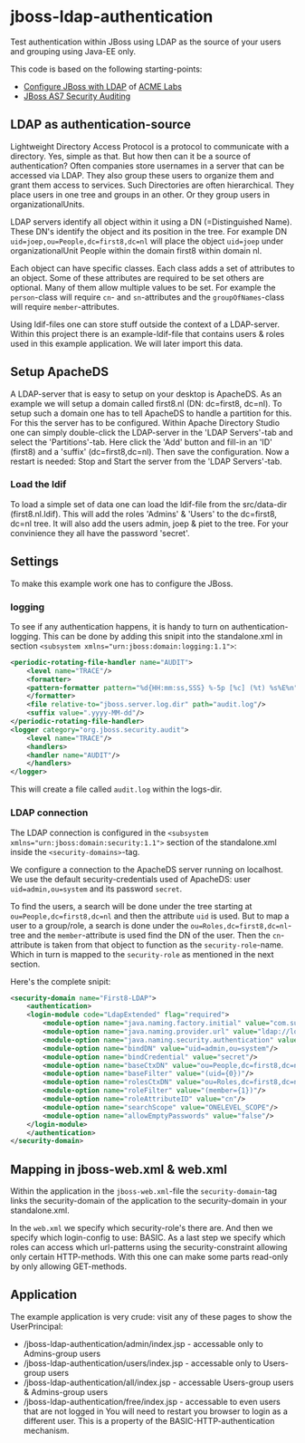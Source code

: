 # jboss-ldap-authentication
Test authentication within JBoss using LDAP as the source of your users and grouping using Java-EE only.

This code is based on the following starting-points:
* [Configure JBoss with LDAP](http://www.mastertheboss.com/jboss-server/jboss-security/configure-jboss-with-ldap) of [ACME Labs](http://acme.com/software/)
* [JBoss AS7 Security Auditing](https://developer.jboss.org/wiki/JBossAS7SecurityAuditing)

## LDAP as authentication-source
Lightweight Directory Access Protocol is a protocol to communicate with a directory. Yes, simple as that. But how then can it be a source of authentication? Often companies store usernames in a server that can be accessed via LDAP. They also group these users to organize them and grant them access to services. Such Directories are often hierarchical. They place users in one tree and groups in an other. Or they group users in organizationalUnits.

LDAP servers identify all object within it using a DN (=Distinguished Name). These DN's identify the object and its position in the tree. For example DN `uid=joep,ou=People,dc=first8,dc=nl` will place the object `uid=joep` under organizationalUnit People within the domain first8 within domain nl.

Each object can have specific classes. Each class adds a set of attributes to an object. Some of these attributes are required to be set others are optional. Many of them allow multiple values to be set. For example the `person`-class will require `cn`- and `sn`-attributes and the `groupOfNames`-class will require `member`-attributes.

Using ldif-files one can store stuff outside the context of a LDAP-server. Within this project there is an example-ldif-file that contains users & roles used in this example application. We will later import this data.

## Setup ApacheDS
A LDAP-server that is easy to setup on your desktop is ApacheDS. As an example we will setup a domain called first8.nl (DN: dc=first8, dc=nl). To setup such a domain one has to tell ApacheDS to handle a partition for this. For this the server has to be configured. Within Apache Directory Studio one can simply double-click the LDAP-server in the 'LDAP Servers'-tab and select the 'Partitions'-tab. Here click the 'Add' button and fill-in an 'ID' (first8) and a 'suffix' (dc=first8,dc=nl). Then save the configuration. Now a restart is needed: Stop and Start the server from the 'LDAP Servers'-tab.

### Load the ldif
To load a simple set of data one can load the ldif-file from the src/data-dir (first8.nl.ldif). This will add the roles 'Admins' & 'Users' to the dc=first8, dc=nl tree. It will also add the users admin, joep & piet to the tree. For your convinience they all have the password 'secret'.

## Settings
To make this example work one has to configure the JBoss.

### logging
To see if any authentication happens, it is handy to turn on authentication-logging. This can be done by adding this snipit into the standalone.xml in section `<subsystem xmlns="urn:jboss:domain:logging:1.1">`:
```xml
<periodic-rotating-file-handler name="AUDIT">
    <level name="TRACE"/>
    <formatter>
	<pattern-formatter pattern="%d{HH:mm:ss,SSS} %-5p [%c] (%t) %s%E%n"/>
    </formatter>
    <file relative-to="jboss.server.log.dir" path="audit.log"/>
    <suffix value=".yyyy-MM-dd"/>
</periodic-rotating-file-handler>
<logger category="org.jboss.security.audit">
    <level name="TRACE"/>
    <handlers>
	<handler name="AUDIT"/>
    </handlers>
</logger>
```
This will create a file called `audit.log` within the logs-dir.

### LDAP connection
The LDAP connection is configured in the `<subsystem xmlns="urn:jboss:domain:security:1.1">` section of the standalone.xml inside the `<security-domains>`-tag.

We configure a connection to the ApacheDS server running on localhost. We use the default security-credentials used of ApacheDS: user `uid=admin,ou=system` and its password `secret`.

To find the users, a search will be done under the tree starting at `ou=People,dc=first8,dc=nl` and then the attribute `uid` is used. But to map a user to a group/role, a search is done under the `ou=Roles,dc=first8,dc=nl`-tree and the `member`-attribute is used find the DN of the user. Then the `cn`-attribute is taken from that object to function as the `security-role`-name. Which in turn is mapped to the `security-role` as mentioned in the next section.

Here's the complete snipit:
```xml
<security-domain name="First8-LDAP">
    <authentication>
	<login-module code="LdapExtended" flag="required">
	    <module-option name="java.naming.factory.initial" value="com.sun.jndi.ldap.LdapCtxFactory"/>
	    <module-option name="java.naming.provider.url" value="ldap://localhost:10389"/>
	    <module-option name="java.naming.security.authentication" value="simple"/>
	    <module-option name="bindDN" value="uid=admin,ou=system"/>
	    <module-option name="bindCredential" value="secret"/>
	    <module-option name="baseCtxDN" value="ou=People,dc=first8,dc=nl"/>
	    <module-option name="baseFilter" value="(uid={0})"/>
	    <module-option name="rolesCtxDN" value="ou=Roles,dc=first8,dc=nl"/>
	    <module-option name="roleFilter" value="(member={1})"/>
	    <module-option name="roleAttributeID" value="cn"/>
	    <module-option name="searchScope" value="ONELEVEL_SCOPE"/>
	    <module-option name="allowEmptyPasswords" value="false"/>
	</login-module>
    </authentication>
</security-domain>
```

## Mapping in jboss-web.xml & web.xml
Within the application in the `jboss-web.xml`-file the `security-domain`-tag links the security-domain of the application to the security-domain in your standalone.xml.

In the `web.xml` we specify which security-role's there are. And then we specify which login-config to use: BASIC. As a last step we specify which roles can access which url-patterns using the security-constraint allowing only certain HTTP-methods. With this one can make some parts read-only by only allowing GET-methods.

## Application
The example application is very crude: visit any of these pages to show the UserPrincipal:
* /jboss-ldap-authentication/admin/index.jsp - accessable only to Admins-group users
* /jboss-ldap-authentication/users/index.jsp - accessable only to Users-group users
* /jboss-ldap-authentication/all/index.jsp - accessable Users-group users & Admins-group users
* /jboss-ldap-authentication/free/index.jsp - accessable to even users that are not logged in
You will need to restart you browser to login as a different user. This is a property of the BASIC-HTTP-authentication mechanism.
